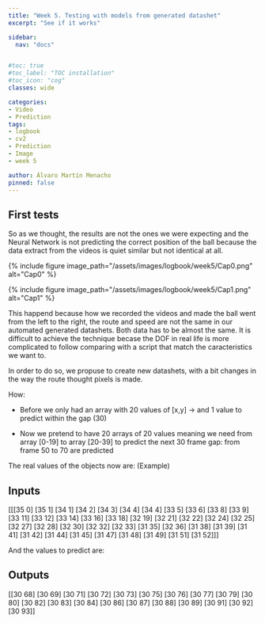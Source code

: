 ```yaml
---
title: "Week 5. Testing with models from generated datashet"
excerpt: "See if it works"

sidebar:
  nav: "docs"


#toc: true
#toc_label: "TOC installation"
#toc_icon: "cog"
classes: wide

categories:
- Video
- Prediction
tags:
- logbook
- cv2
- Prediction
- Image
- week 5

author: Álvaro Martín Menacho
pinned: false
---
```


## First tests

So as we thought, the results are not the ones we were expecting and the Neural Network is not predicting the correct position of the ball because the data extract from the videos is quiet similar but not identical at all.

{% include figure image_path="/assets/images/logbook/week5/Cap0.png" alt="Cap0" %}

{% include figure image_path="/assets/images/logbook/week5/Cap1.png" alt="Cap1" %}

This happend because how we recorded the videos and made the ball went from the left to the right, the route and speed are not the same in our automated generated datashets. Both data has to be almost the same. It is difficult to achieve the technique becase the DOF in real life is more complicated to follow comparing with a script that match the caracteristics we want to.

In order to do so, we propuse to create new datashets, with a bit changes in the way the route thought pixels is made.

How:

- Before we only had an array with 20 values of [x,y] -> and 1 value to predict within the gap (30)

- Now we pretend to have 20 arrays of 20 values meaning we need from array [0-19] to array [20-39] to predict the next 30 frame gap:
  from frame 50 to 70 are predicted

The real values of the objects now are: (Example)

## Inputs

[[[35  0]
  [35  1]
  [34  1]
  [34  2]
  [34  3]
  [34  4]
  [34  4]
  [33  5]
  [33  6]
  [33  8]
  [33  9]
  [33 11]
  [33 12]
  [33 14]
  [33 16]
  [33 18]
  [32 19]
  [32 21]
  [32 22]
  [32 24]
  [32 25]
  [32 27]
  [32 28]
  [32 30]
  [32 32]
  [32 33]
  [31 35]
  [32 36]
  [31 38]
  [31 39]
  [31 41]
  [31 42]
  [31 44]
  [31 45]
  [31 47]
  [31 48]
  [31 49]
  [31 51]
  [31 52]]]


  And the values to predict are:


## Outputs

  [[30 68]
 [30 69]
 [30 71]
 [30 72]
 [30 73]
 [30 75]
 [30 76]
 [30 77]
 [30 79]
 [30 80]
 [30 82]
 [30 83]
 [30 84]
 [30 86]
 [30 87]
 [30 88]
 [30 89]
 [30 91]
 [30 92]
 [30 93]]
